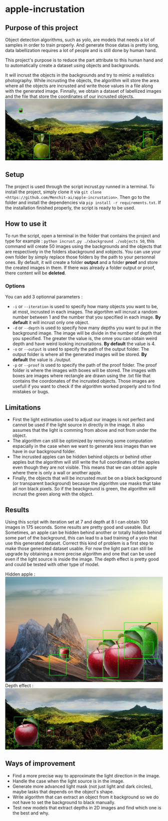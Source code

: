 # apple-incrustation

## Purpose of this project

Object detection algorithms, such as yolo, are models that needs a lot of samples in order to train properly. And generate those datas is pretty long, data labellization requires a lot of people and is still done by human hand.

This project's purpose is to reduce the part attribute to this human hand and to automatically create a dataset using objects and backgrounds.

It will incrust the objects in the backgrounds and try to mimic a realistics photography. While incrusting the objects, the algorithm will store the area where all the objects are incrusted and write those values in a file along with the generated image. Finnally, we obtain a dataset of labellized images and the file that store the coordinates of our incrusted objects.
![proof_example](images/proof_example.png)

## Setup

The project is used through the script incrust.py runned in a terminal. To install the project, simply clone it via `git clone <https://github.com/Menchit-ai/apple-incrustation>`. Then go to the folder and install the dependencies via `pip install -r requirements.txt`. If the installation finished properly, the script is ready to be used.

## How to use it

To run the script, open a terminal in the folder that contains the project and type for example : `python incrust.py ./xbackground ./xobjects 50`, this command will create 50 images using the backgrounds and the objects that are respectively in the folders xbackground and xobjects. You can use your own folder by simply replace those folders by the path to your personnal ones. By default, it will create a folder **output** and a folder **proof** and store the created images in them. If there was already a folder output or proof, there content will be **deleted**.

### Options

You can add 3 optionnal parameters :

- `-i` or `--iteration` is used to specify how many objects you want to be, at most, incrusted in each images. The algortihm will incrust a random number between 1 and the number that you specified in each image. **By default** it will incrust only one object.
- `-d` or `--depth` is used to specify how many depths you want to put in the background image. The image will be divide in the number of depth that you specified. The greater the value is, the omre you can obtain weird depth and have weird looking incrustations. **By default** the value is 4.
- `-o` or `--output` is used to specify the path of the output folder. The output folder is where all the generated images will be stored. **By default** the value is *./output*.
- `-p` or `--proof` is used to specify the path of the proof folder. The proof folder is where the images with boxes will be stored. The images with boxes are images where rectangle are drawn using the .txt file that contains the coordonates of the incrusted objects. Those images are usefull if you want to check if the algorithm worked properly and to find mistakes or bugs.

## Limitations

- First the light estimation used to adjust our images is not perfect and cannot be used if the light source in directly in the image. It also assumes that the light is comming from above and not from under the object.
- The algorithm can still be optimized by removing some computation espacially in the case when we want to generate less images than we have in our background folder.
- The incrusted apples can be hidden behind objects or behind other apples but the algorithm will still write the full coordinates of the apples even though they are not visible. This means that we can obtain apple where there is only a wall or another apple.
- Finally, the objects that will be incrusted must be on a black background (or transparent background) because the algorithm use masks that take all non black pixels. So if the beackground is green, the algorithm will incrust the green along with the object.

## Results

Using this script with iteration set at 7 and depth at 8 I can obtain 100 images in 175 seconds.
Some results are pretty good and useable. But Sometimes, an apple can be hidden behind another or totally hidden behind some part of the background, this can lead to a bad training of a yolo that use this generated dataset. Correct this kind of problem is a first step to make those generated dataset usable. For now the light part can still be upgrade by obtaining a more precise algorithm and one that can be used even if the light source is inside the image. The depth effect is pretty good and could be tested with other type of model.

Hidden apple : ![hidden_apple](images/hidden_apple.jpg)
Depth effect : ![great_depth](images/great_depth.jpg)

## Ways of improvement

- Find a more precise way to approximate the light direction in the image.
- Handle the case when the light source is in the image.
- Generate more advanced light mask (not just light and dark circles), maybe lasks that depends on the object's shape.
- Write algorithm that can extract an object from it background so we do not have to set the background to black manually.
- Test new models that extract depths in 2D images and find which one is the best and why.
